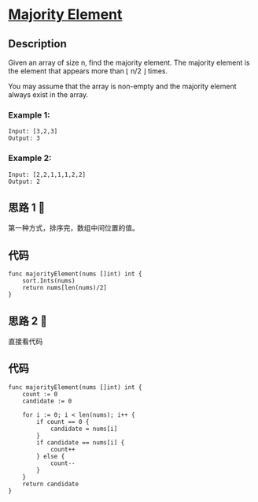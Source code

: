 # [ Majority Element ](https://leetcode-cn.com/problems/majority-element/)

## Description

Given an array of size n, find the majority element. The majority element is the element that appears more than ⌊ n/2 ⌋ times.

You may assume that the array is non-empty and the majority element always exist in the array.

### Example 1:

````
Input: [3,2,3]
Output: 3
````

### Example 2:

````
Input: [2,2,1,1,1,2,2]
Output: 2
````


## 思路 1 :frog:

第一种方式，排序完，数组中间位置的值。

## 代码
````
func majorityElement(nums []int) int {
    sort.Ints(nums)
    return nums[len(nums)/2]
}
````

## 思路 2 :whale:

直接看代码

## 代码
````
func majorityElement(nums []int) int {
    count := 0
    candidate := 0

    for i := 0; i < len(nums); i++ {
        if count == 0 {
            candidate = nums[i]
        }
        if candidate == nums[i] {
            count++
        } else {
            count--
        }
    }
    return candidate
}
````


